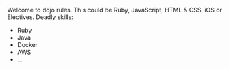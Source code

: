 Welcome to dojo rules.
This could be Ruby, JavaScript, HTML & CSS, iOS or Electives.
Deadly skills:
* Ruby
* Java
* Docker
* AWS
* ...
